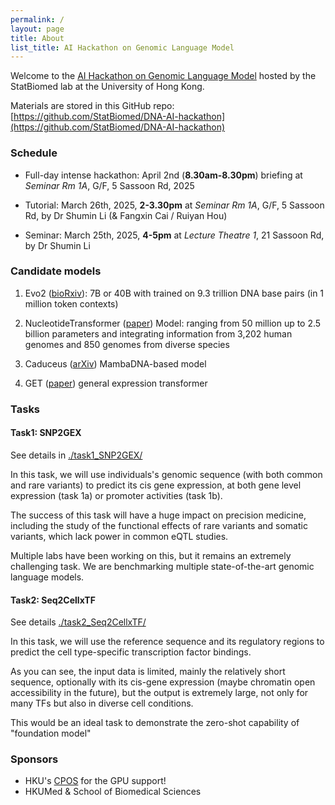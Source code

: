 ```yaml
---
permalink: /
layout: page
title: About
list_title: AI Hackathon on Genomic Language Model
---
```



Welcome to the [AI Hackathon on Genomic Language Model](https://statbiomed.github.io/DNA-AI-hackathon/) 
hosted by the StatBiomed lab at the University of Hong Kong.

Materials are stored in this GitHub repo: 
[https://github.com/StatBiomed/DNA-AI-hackathon](https://github.com/StatBiomed/DNA-AI-hackathon)

### Schedule

- Full-day intense hackathon: April 2nd (**8.30am-8.30pm**) briefing at _Seminar Rm 1A_, G/F, 5 Sassoon Rd, 2025

- Tutorial: March 26th, 2025, **2-3.30pm** at _Seminar Rm 1A_, G/F, 5 Sassoon Rd, by Dr Shumin Li (& Fangxin Cai / Ruiyan Hou)

- Seminar: March 25th, 2025, **4-5pm** at _Lecture Theatre 1_, 21 Sassoon Rd, by Dr Shumin Li


### Candidate models

1. Evo2 ([bioRxiv](https://www.biorxiv.org/content/10.1101/2025.02.18.638918v1)): 
   7B or 40B with trained on 9.3 trillion DNA base pairs (in 1 million token 
   contexts)

2. NucleotideTransformer ([paper](https://www.nature.com/articles/s41592-024-02523-z))
   Model: ranging from 50 million up to 2.5 billion parameters and integrating 
   information from 3,202 human genomes and 850 genomes from diverse species

3. Caduceus ([arXiv](https://arxiv.org/abs/2403.03234))
   MambaDNA-based model

4. GET ([paper](https://www.nature.com/articles/s41586-024-08391-z))
   general expression transformer


### Tasks

#### Task1: SNP2GEX

See details in [./task1_SNP2GEX/](https://github.com/StatBiomed/DNA-AI-hackathon/tree/main/task1_SNP2GEX/)

In this task, we will use individuals's genomic sequence (with both common and 
rare variants) to predict its cis gene expression, at both gene level expression (task 1a)
or promoter activities (task 1b).

The success of this task will have a huge impact on precision medicine, 
including the study of the functional effects of rare variants and somatic 
variants, which lack power in common eQTL studies.

Multiple labs have been working on this, but it remains an extremely challenging
task. We are benchmarking multiple state-of-the-art genomic language models.

#### Task2: Seq2CellxTF

See details [./task2_Seq2CellxTF/](https://github.com/StatBiomed/DNA-AI-hackathon/tree/main//task2_Seq2CellxTF/)

In this task, we will use the reference sequence and its regulatory regions to
predict the cell type-specific transcription factor bindings.

As you can see, the input data is limited, mainly the relatively short sequence,
optionally with its cis-gene expression (maybe chromatin open accessibility in 
the future), but the output is extremely large, not only for many TFs but also in diverse 
cell conditions.

This would be an ideal task to demonstrate the zero-shot capability of 
"foundation model"


### Sponsors

* HKU's [CPOS](https://cpos.hku.hk/) for the GPU support!
* HKUMed & School of Biomedical Sciences
